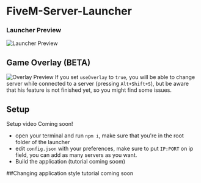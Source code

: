 # FiveM-Server-Launcher

### Launcher Preview

![Launcher Preview](https://cdn.discordapp.com/attachments/731815909928337448/984213151656595557/unknown.png)

## Game Overlay (BETA)
![Overlay Preview](https://cdn.discordapp.com/attachments/777950852451139704/1028810513817284608/unknown.png)
If you set `useOverlay` to `true`, you will be able to change server while connected to a server (pressing `Alt+Shift+S`), but be aware that his feature is not finished yet, so you might find some issues.

## Setup

Setup video Coming soon!

- open your terminal and run `npm i`, make sure that you're in the root folder of the launcher
- edit `config.json` with your preferences, make sure to put `IP:PORT` on ip field, you can add as many servers as you want.
- Build the application (tutorial coming soom)

##Changing application style
tutorial coming soon
